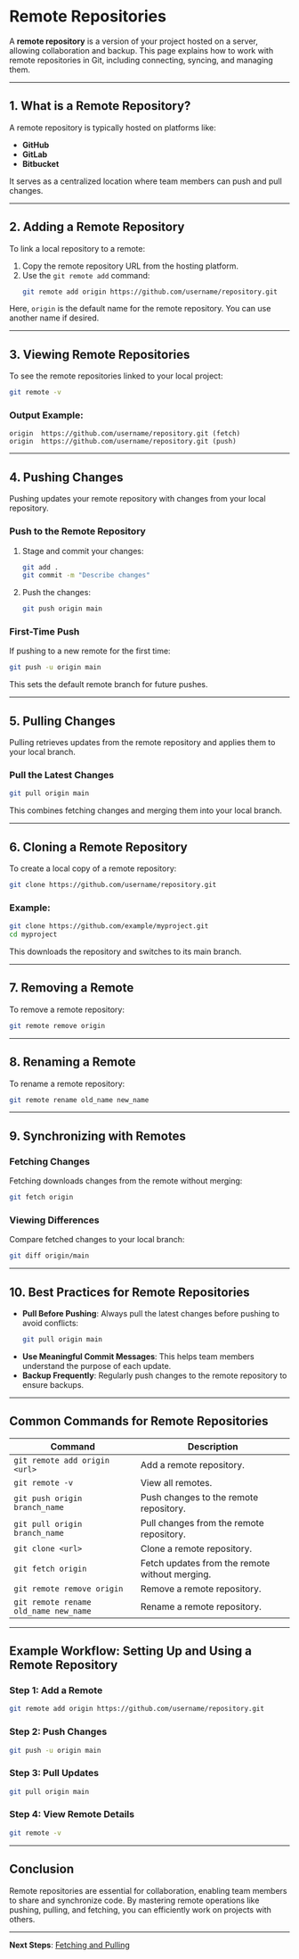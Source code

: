 # Remote Repositories

A **remote repository** is a version of your project hosted on a server, allowing collaboration and backup. This page explains how to work with remote repositories in Git, including connecting, syncing, and managing them.

---

## 1. **What is a Remote Repository?**

A remote repository is typically hosted on platforms like:
- **GitHub**
- **GitLab**
- **Bitbucket**

It serves as a centralized location where team members can push and pull changes.

---

## 2. **Adding a Remote Repository**

To link a local repository to a remote:
1. Copy the remote repository URL from the hosting platform.
2. Use the `git remote add` command:
   ```bash
   git remote add origin https://github.com/username/repository.git
   ```

Here, `origin` is the default name for the remote repository. You can use another name if desired.

---

## 3. **Viewing Remote Repositories**

To see the remote repositories linked to your local project:
```bash
git remote -v
```

### Output Example:
```
origin  https://github.com/username/repository.git (fetch)
origin  https://github.com/username/repository.git (push)
```

---

## 4. **Pushing Changes**

Pushing updates your remote repository with changes from your local repository.

### Push to the Remote Repository
1. Stage and commit your changes:
   ```bash
   git add .
   git commit -m "Describe changes"
   ```

2. Push the changes:
   ```bash
   git push origin main
   ```

### First-Time Push
If pushing to a new remote for the first time:
```bash
git push -u origin main
```
This sets the default remote branch for future pushes.

---

## 5. **Pulling Changes**

Pulling retrieves updates from the remote repository and applies them to your local branch.

### Pull the Latest Changes
```bash
git pull origin main
```

This combines fetching changes and merging them into your local branch.

---

## 6. **Cloning a Remote Repository**

To create a local copy of a remote repository:
```bash
git clone https://github.com/username/repository.git
```

### Example:
```bash
git clone https://github.com/example/myproject.git
cd myproject
```

This downloads the repository and switches to its main branch.

---

## 7. **Removing a Remote**

To remove a remote repository:
```bash
git remote remove origin
```

---

## 8. **Renaming a Remote**

To rename a remote repository:
```bash
git remote rename old_name new_name
```

---

## 9. **Synchronizing with Remotes**

### Fetching Changes
Fetching downloads changes from the remote without merging:
```bash
git fetch origin
```

### Viewing Differences
Compare fetched changes to your local branch:
```bash
git diff origin/main
```

---

## 10. **Best Practices for Remote Repositories**

- **Pull Before Pushing**: Always pull the latest changes before pushing to avoid conflicts:
  ```bash
  git pull origin main
  ```
- **Use Meaningful Commit Messages**: This helps team members understand the purpose of each update.
- **Backup Frequently**: Regularly push changes to the remote repository to ensure backups.

---

## Common Commands for Remote Repositories

| Command                                 | Description                                      |
|-----------------------------------------|--------------------------------------------------|
| `git remote add origin <url>`           | Add a remote repository.                        |
| `git remote -v`                         | View all remotes.                               |
| `git push origin branch_name`           | Push changes to the remote repository.          |
| `git pull origin branch_name`           | Pull changes from the remote repository.        |
| `git clone <url>`                       | Clone a remote repository.                      |
| `git fetch origin`                      | Fetch updates from the remote without merging.  |
| `git remote remove origin`              | Remove a remote repository.                     |
| `git remote rename old_name new_name`   | Rename a remote repository.                     |

---

## Example Workflow: Setting Up and Using a Remote Repository

### Step 1: Add a Remote
```bash
git remote add origin https://github.com/username/repository.git
```

### Step 2: Push Changes
```bash
git push -u origin main
```

### Step 3: Pull Updates
```bash
git pull origin main
```

### Step 4: View Remote Details
```bash
git remote -v
```

---

## Conclusion

Remote repositories are essential for collaboration, enabling team members to share and synchronize code. By mastering remote operations like pushing, pulling, and fetching, you can efficiently work on projects with others.

---

**Next Steps**: [Fetching and Pulling](./2.%20Fetching%20and%20Pulling.md)
